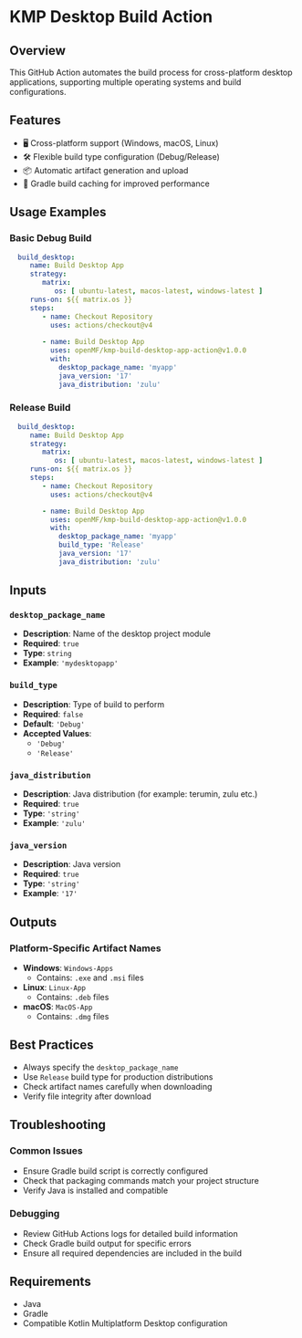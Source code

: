 # KMP Desktop Build Action

## Overview

This GitHub Action automates the build process for cross-platform desktop applications, supporting multiple operating systems and build configurations.

## Features

- 🖥️ Cross-platform support (Windows, macOS, Linux)
- 🛠️ Flexible build type configuration (Debug/Release)
- 📦 Automatic artifact generation and upload
- 🚀 Gradle build caching for improved performance

## Usage Examples

### Basic Debug Build
```yaml
  build_desktop:
     name: Build Desktop App
     strategy:
        matrix:
           os: [ ubuntu-latest, macos-latest, windows-latest ]
     runs-on: ${{ matrix.os }}
     steps:
        - name: Checkout Repository
          uses: actions/checkout@v4
          
        - name: Build Desktop App
          uses: openMF/kmp-build-desktop-app-action@v1.0.0
          with:
            desktop_package_name: 'myapp'
            java_version: '17'
            java_distribution: 'zulu'
```

### Release Build
```yaml
  build_desktop:
     name: Build Desktop App
     strategy:
        matrix:
           os: [ ubuntu-latest, macos-latest, windows-latest ]
     runs-on: ${{ matrix.os }}
     steps:
        - name: Checkout Repository
          uses: actions/checkout@v4

        - name: Build Desktop App
          uses: openMF/kmp-build-desktop-app-action@v1.0.0
          with:
            desktop_package_name: 'myapp'
            build_type: 'Release'
            java_version: '17'
            java_distribution: 'zulu'
```

## Inputs

### `desktop_package_name`
- **Description**: Name of the desktop project module
- **Required**: `true`
- **Type**: `string`
- **Example**: `'mydesktopapp'`

### `build_type`
- **Description**: Type of build to perform
- **Required**: `false`
- **Default**: `'Debug'`
- **Accepted Values**:
   - `'Debug'`
   - `'Release'`

### `java_distribution`
- **Description**: Java distribution (for example: terumin, zulu etc.)
- **Required**: `true`
- **Type**: `'string'`
- **Example**: `'zulu'`

### `java_version`
- **Description**: Java version
- **Required**: `true`
- **Type**: `'string'`
- **Example**: `'17'`

## Outputs

### Platform-Specific Artifact Names
- **Windows**: `Windows-Apps`
   - Contains: `.exe` and `.msi` files
- **Linux**: `Linux-App`
   - Contains: `.deb` files
- **macOS**: `MacOS-App`
   - Contains: `.dmg` files

## Best Practices

- Always specify the `desktop_package_name`
- Use `Release` build type for production distributions
- Check artifact names carefully when downloading
- Verify file integrity after download

## Troubleshooting

### Common Issues
- Ensure Gradle build script is correctly configured
- Check that packaging commands match your project structure
- Verify Java is installed and compatible

### Debugging
- Review GitHub Actions logs for detailed build information
- Check Gradle build output for specific errors
- Ensure all required dependencies are included in the build

## Requirements

- Java
- Gradle
- Compatible Kotlin Multiplatform Desktop configuration